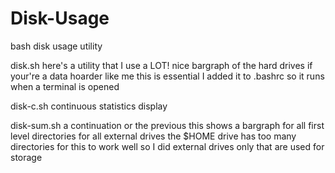 # Disk-Usage
bash disk usage utility

disk.sh
here's a utility that I use a LOT!
nice bargraph of the hard drives
if your're a data hoarder like me this is essential
I added it to .bashrc so it runs when a terminal is opened

disk-c.sh
continuous statistics display

disk-sum.sh
a continuation or the previous
this shows a bargraph for all first level directories for all external drives
the $HOME drive has too many directories for this to work well
so I did external drives only that are used for storage
